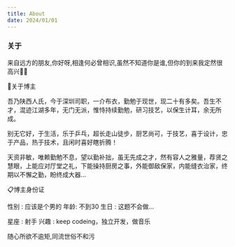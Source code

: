 ```yaml
---
title: About
date: 2024/01/01
---
```


<div class="text-center">
  <!-- You can use Vue components inside markdown -->
  <div i-carbon-dicom-overlay class="text-4xl -mb-6 m-auto" />
  <h3>关于</h3>
</div>

来自远方的朋友,你好呀,相逢何必曾相识,虽然不知道你是谁,但你的到来我定然很高兴🍷🍷

🍭关于博主

吾乃陕西人氏，今于深圳司职，一介布衣，勤勉于现世，现二十有多矣。吾生不才，混迹江湖多年，无门无派，惟恃持续勤勉，研习技艺，以保生计耳，余无所成。

别无它好，于生活，乐于乒乓，超长走山徒步，厨艺尚可，于技艺，喜于设计，忠于产品，热于技术，且闲时喜好瞎折腾！

天资非敏，唯赖勤勉不息，望以勤补拙，虽无先成之才，然有容人之雅量，荐贤之慧眼，上能应对厅堂之礼，下能操持厨房之事，外能御敌保家，内能缝衣治家，终期以不懈之勤，盼终成大器...

📋博主身份证

性别 : 应该是个男的 年龄: 不到30 生日 : 这题不会做...

星座 : 射手 兴趣 : keep codeing，独立开发，做音乐

随心所欲不逾矩,同流世俗不和污
